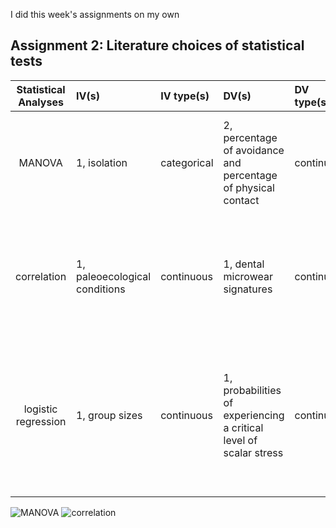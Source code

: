 I did this week's assignments on my own
## Assignment 2: Literature choices of statistical tests

| **Statistical Analyses**	|  **IV(s)**  |  **IV type(s)** |  **DV(s)**  |  **DV type(s)**  |  **Control Var** | **Control Var type**  | **Question to be answered** | **_H0_** | **alpha** | **link to paper**| 
|:----------:|:----------|:------------|:-------------|:-------------|:------------|:------------- |:------------------|:----:|:-------:|:-------|
MANOVA	| 1, isolation | categorical | 2, percentage of avoidance and percentage of physical contact| continuous | 0| continuous (could also be categorical) | 	how do percentage of avoidance and the number of physical contacts change over time | avoidance rise and physical contacts decrease | 0.05 | I Know My Neighbour: Individual Recognition in Octopus vulgaris(https://journals.plos.org/plosone/article?id=10.1371/journal.pone.0018710) |
  |||||||||
correlation	| 1, paleoecological conditions | continuous | 1, dental microwear signatures| continuous | 0| continuous (could also be categorical) | 	within the Neandertal lineage, the relationship between dental microwear signatures and paleoecological conditions | within the Neandertal lineage, dental microwear signatures are significantly associated with paleoecological conditions | 0.05 | Neandertal versus Modern Human Dietary Responses to Climatic Fluctuations(https://journals.plos.org/plosone/article?id=10.1371/journal.pone.0153277) |
  |||||||||
logistic regression	| 1, group sizes | continuous | 1, probabilities of experiencing a critical level of scalar stress| continuous | 0| continuous (could also be categorical) | how do probabilities of experiencing a critical level of scalar stress change with different group sizes| lower probabilities of experiencing a critical level of scalar stress are associated with smaller group sizes and higher probabilities with larger group sizes | 0.05 | Modeling Group Size and Scalar Stress by Logistic Regression from an Archaeological Perspective(https://journals.plos.org/plosone/article?id=10.1371/journal.pone.0091510) |
  |||||||||

![MANOVA](https://github.com/sueqian6/PUI2018_yq729/blob/master/HW6_yq729/Screen%20Shot%202018-10-17%20at%203.08.02%20PM.png)
![correlation](https://github.com/sueqian6/PUI2018_yq729/blob/master/HW6_yq729/Screen%20Shot%202018-10-17%20at%204.10.08%20PM.png)
